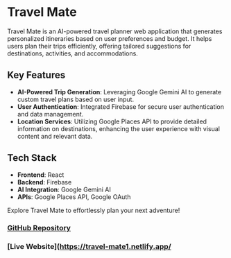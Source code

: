 # Travel Mate

Travel Mate is an AI-powered travel planner web application that generates personalized itineraries based on user preferences and budget. It helps users plan their trips efficiently, offering tailored suggestions for destinations, activities, and accommodations.

## Key Features

- **AI-Powered Trip Generation**: Leveraging Google Gemini AI to generate custom travel plans based on user input.
- **User Authentication**: Integrated Firebase for secure user authentication and data management.
- **Location Services**: Utilizing Google Places API to provide detailed information on destinations, enhancing the user experience with visual content and relevant data.

## Tech Stack

- **Frontend**: React
- **Backend**: Firebase
- **AI Integration**: Google Gemini AI
- **APIs**: Google Places API, Google OAuth

Explore Travel Mate to effortlessly plan your next adventure!

### [GitHub Repository](https://github.com/Bhupendra-Gehlot1/travelmate/)

### [Live Website](https://travel-mate1.netlify.app/

